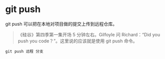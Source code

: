 # git push

git push 可以把在本地对项目做的提交上传到远程仓库。

> 《硅谷》第四季第一集开场 5 分钟左右。Gilfoyle 问 Richard：“Did you push you code？”。这里说的应该就是使用 git push 命令。

```
git push 远程 分支
```



